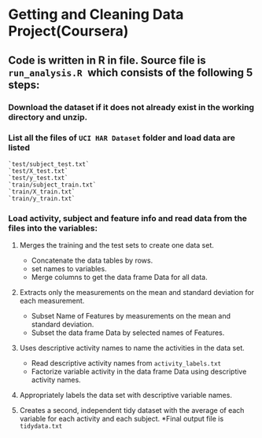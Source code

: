 # Getting and Cleaning Data Project(Coursera)

## Code is written in R in file. Source file is `run_analysis.R `which consists of the following 5 steps:
### Download the dataset if it does not already exist in the working directory and unzip. 
### List all the files of `UCI HAR Dataset` folder and load data are listed
	`test/subject_test.txt`	
	`test/X_test.txt`
	`test/y_test.txt`
	`train/subject_train.txt`
	`train/X_train.txt`
	`train/y_train.txt`
	
### Load activity, subject and feature info and read data from the files into the variables: 
		
1. Merges the training and the test sets to create one data set.
	* Concatenate the data tables by rows.
	* set names to variables.
	* Merge columns to get the data frame Data for all data.
	
2. Extracts only the measurements on the mean and standard deviation for each measurement.
	* Subset Name of Features by measurements on the mean and standard deviation.
	* Subset the data frame Data by selected names of Features.
	
3. Uses descriptive activity names to name the activities in the data set.
	* Read descriptive activity names from `activity_labels.txt`
	* Factorize variable activity in the data frame Data using descriptive activity names.
	
4. Appropriately labels the data set with descriptive variable names.

5. Creates a second, independent tidy dataset with the average of each variable for each activity and each subject.
*Final output file is `tidydata.txt`
